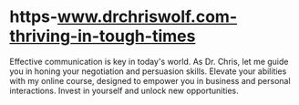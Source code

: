 # https-www.drchriswolf.com-thriving-in-tough-times
Effective communication is key in today's world. As Dr. Chris, let me guide you in honing your negotiation and persuasion skills. Elevate your abilities with my online course, designed to empower you in business and personal interactions. Invest in yourself and unlock new opportunities.
